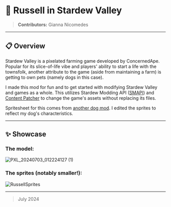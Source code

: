 # 🐶 Russell in Stardew Valley
> **Contributors:** Gianna Nicomedes

---

## 📋 Overview

Stardew Valley is a pixelated farming game developed by ConcernedApe. Popular for its slice-of-life vibe and players' ability to start a life with the townsfolk, another attribute to the game (aside from maintaining a farm) is getting to own pets (namely dogs in this case).

I made this mod for fun and to get started with modifying Stardew Valley and games as a whole. This utilizes Stardew Modding API ([SMAPI](https://smapi.io/)) and [Content Patcher](https://www.nexusmods.com/stardewvalley/mods/1915) to change the game's assets without replacing its files. 

Spritesheet for this comes from [another dog mod](https://www.nexusmods.com/stardewvalley/mods/20040). I edited the sprites to reflect my dog's characteristics.

---

## ✨ Showcase

### The model:

![PXL_20240703_012224127 (1)](https://github.com/user-attachments/assets/26de5f8d-6ec0-4975-8e86-a6d2383b131c)

### The sprites (notably smaller!):

![RussellSprites](https://github.com/user-attachments/assets/40d30d82-1791-4150-80b6-333dbd5ab7c6)

---

> July 2024
